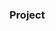 ### Project




























































































































         









        





 































